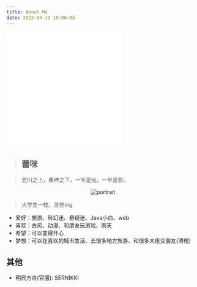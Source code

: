 ```yaml
---
title: About Me
date: 2022-04-19 18:06:08
---
```

<!-- <iframe frameborder="no" border="0" marginwidth="0" marginheight="0" height="300" src="https://music.163.com/outchain/player?type=0&id=2098639646&auto=0"></iframe> -->

<iframe frameborder="no" border="0" marginwidth="0" marginheight="0" height="300" src="//music.163.com/outchain/player?type=2&id=539420&auto=1&height=66"></iframe>

>## 蕾咪

>忘川之上，桑梓之下，一半是光，一半是影。


<div class="site-author-avatar" style="text-align:center;">
<img src="https://cdn.jsdelivr.net/gh/sernikki/MyMp3/img/amiya.jpg" alt="portrait" title="ID : NIKKI">
</div>

>大学生一枚。苦修ing

* 爱好：旅游、科幻迷、悬疑迷、Java小白、web
* 喜欢：古风、动漫、和朋友玩游戏、雨天
* 希望：可以变得开心
* 梦想：可以在喜欢的城市生活、去很多地方旅游、和很多大佬交朋友(滑稽)

## 其他

* 明日方舟(官服): SERNIKKI